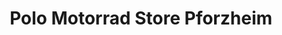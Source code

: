 ---
title: "Polo Motorrad Store Pforzheim"
url: /pforzheim/polo-motorrad-store-pforzheim/
shop: Motorrad
---